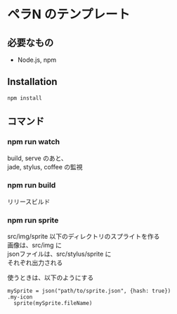 # ペラN のテンプレート

## 必要なもの
* Node.js, npm

## Installation

```
npm install
```

## コマンド

### npm run watch

build, serve のあと、  
jade, stylus, coffee の監視

### npm run build

リリースビルド  

### npm run sprite

src/img/sprite 以下のディレクトリのスプライトを作る    
画像は、src/img に  
jsonファイルは、src/stylus/sprite に  
それぞれ出力される  
  
使うときは、以下のようにする
```
mySprite = json("path/to/sprite.json", {hash: true})
.my-icon
  sprite(mySprite.fileName)
```
